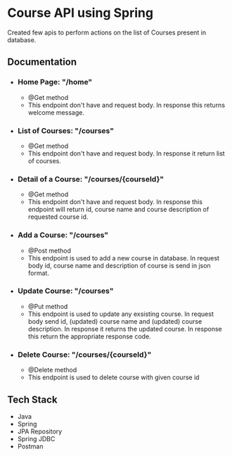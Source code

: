 
# Course API using Spring

Created few apis to perform actions on the list of Courses present in database.




## Documentation

+ ### Home Page: "/home"
    - @Get method
    - This endpoint don't have and request body. In response  this returns welcome message.

+ ### List of Courses: "/courses"
    - @Get method
    - This endpoint don't have and request body. In response it return list of courses.

+ ### Detail of a Course: "/courses/{courseId}"
    - @Get method
    - This endpoint don't have and request body. In response this  endpoint will return id, course name and course description of requested course id.

+ ### Add a Course: "/courses"
    - @Post method
    - This endpoint is used to add a new course in database. In request body id, course name and description of course is send in json format.

+ ### Update Course: "/courses"
    - @Put method
    - This endpoint is used to update any exsisting course. In request body send id, (updated) course name and (updated) course description. In response it returns the updated course. In response this return the appropriate response code.

+ ### Delete Course: "/courses/{courseId}"
    - @Delete method
    - This endpoint is used to delete course with given course id


## Tech Stack

+ Java
+ Spring
+ JPA Repository
+ Spring JDBC
+ Postman

